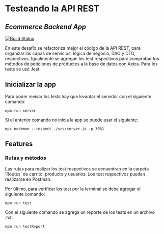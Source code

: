 # Testeando la API REST
## _Ecommerce Backend App_

[![Build Status](https://travis-ci.org/joemccann/dillinger.svg?branch=master)](https://travis-ci.org/joemccann/dillinger)

En este desafío se refactoriza mejor el código de la API REST, para organizar las capas de servicios, lógica de negocio, DAO y DTO, respectivos. Igualmente se agregan los test respectivos para comprobar los métodos de peticiones de productos a la base de datos con Axios. Para los tests se usó Jest. 

## Inicializar la app

Para poder revisar los tests hay que levantar el servidor con el siguiente comando:

```console
npm run server
```

Si el anterior comando no inicia la app se puede usar el siguiente:

```console
npx nodemon --inspect ./src/server.js -p 3031
```

## Features

### Rutas y métodos

Las rutas para realizar los test respectivos se ecnuentran en la carpeta 'Routes' de carrito, producto y usuarios. Los test respectivos pueden realizarse en Postman. 

Por último, para verificar los test por la terminal se debe agregar el siguiente comando:

```console
npm run test
```

Con el siguiente comando se agrega un reporte de los tests en un archivo .txt:

```console
npm run testReport
```